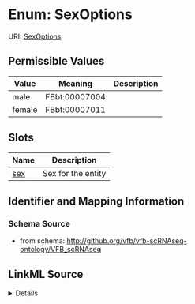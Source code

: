 # Enum: SexOptions



URI: [SexOptions](SexOptions.md)

## Permissible Values

| Value | Meaning | Description |
| --- | --- | --- |
| male | FBbt:00007004 |  |
| female | FBbt:00007011 |  |




## Slots

| Name | Description |
| ---  | --- |
| [sex](sex.md) | Sex for the entity |






## Identifier and Mapping Information







### Schema Source


* from schema: http://github.org/vfb/vfb-scRNAseq-ontology/VFB_scRNAseq




## LinkML Source

<details>
```yaml
name: sex_options
from_schema: http://github.org/vfb/vfb-scRNAseq-ontology/VFB_scRNAseq
rank: 1000
permissible_values:
  male:
    text: male
    meaning: FBbt:00007004
  female:
    text: female
    meaning: FBbt:00007011

```
</details>
